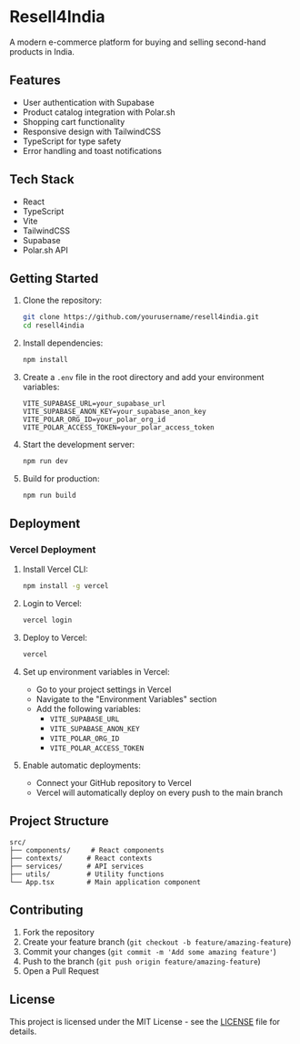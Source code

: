 # Resell4India

A modern e-commerce platform for buying and selling second-hand products in India.

## Features

- User authentication with Supabase
- Product catalog integration with Polar.sh
- Shopping cart functionality
- Responsive design with TailwindCSS
- TypeScript for type safety
- Error handling and toast notifications

## Tech Stack

- React
- TypeScript
- Vite
- TailwindCSS
- Supabase
- Polar.sh API

## Getting Started

1. Clone the repository:
   ```bash
   git clone https://github.com/yourusername/resell4india.git
   cd resell4india
   ```

2. Install dependencies:
   ```bash
   npm install
   ```

3. Create a `.env` file in the root directory and add your environment variables:
   ```env
   VITE_SUPABASE_URL=your_supabase_url
   VITE_SUPABASE_ANON_KEY=your_supabase_anon_key
   VITE_POLAR_ORG_ID=your_polar_org_id
   VITE_POLAR_ACCESS_TOKEN=your_polar_access_token
   ```

4. Start the development server:
   ```bash
   npm run dev
   ```

5. Build for production:
   ```bash
   npm run build
   ```

## Deployment

### Vercel Deployment

1. Install Vercel CLI:
   ```bash
   npm install -g vercel
   ```

2. Login to Vercel:
   ```bash
   vercel login
   ```

3. Deploy to Vercel:
   ```bash
   vercel
   ```

4. Set up environment variables in Vercel:
   - Go to your project settings in Vercel
   - Navigate to the "Environment Variables" section
   - Add the following variables:
     - `VITE_SUPABASE_URL`
     - `VITE_SUPABASE_ANON_KEY`
     - `VITE_POLAR_ORG_ID`
     - `VITE_POLAR_ACCESS_TOKEN`

5. Enable automatic deployments:
   - Connect your GitHub repository to Vercel
   - Vercel will automatically deploy on every push to the main branch

## Project Structure

```
src/
├── components/     # React components
├── contexts/      # React contexts
├── services/      # API services
├── utils/         # Utility functions
└── App.tsx        # Main application component
```

## Contributing

1. Fork the repository
2. Create your feature branch (`git checkout -b feature/amazing-feature`)
3. Commit your changes (`git commit -m 'Add some amazing feature'`)
4. Push to the branch (`git push origin feature/amazing-feature`)
5. Open a Pull Request

## License

This project is licensed under the MIT License - see the [LICENSE](LICENSE) file for details. 
